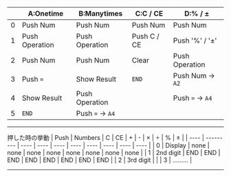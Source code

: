 |     | A:Onetime      | B:Manytimes      | C:C / CE    | D:% / ±          |
| --- | -------------- | ---------------- | ----------- | ---------------- |
| 0   | Push Num       | Push Num         | Push Num    | Push Num         |
| 1   | Push Operation | Push Operation   | Push C / CE | Push '%' / '±'   |
| 2   | Push Num       | Push Num         | Clear       | Push Operation   |
| 3   | Push `=`       | Show Result      | `END`       | Push Num -> `A2` |
| 4   | Show Result    | Push Operation   |             | Push `=` -> `A4` |
| 5   | `END`          | Push `=` -> `A4` |             |                  |

--------------------------------------------------------------------------------

押した時の挙動
| Push | Numbers   | C    | CE   | +    | -    | ×    | ÷    | %    | ±    |
| ---- | --------- | ---- | ---- | ---- | ---- | ---- | ---- | ---- | ---- |
| 0    | Display   | none | none | none | none | none | none | none | none |
| 1    | 2nd digit | END  | END  | END  | END  | END  | END  | END  | END  |
| 2    | 3rd digit |      |
| 3    | ......... |

--------------------------------------------------------------------------------
